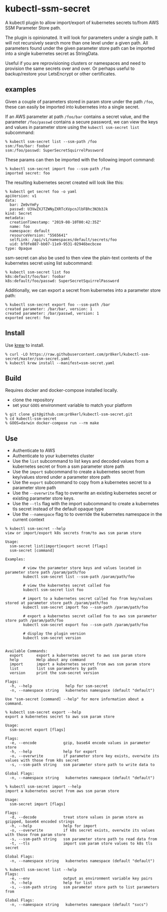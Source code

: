 # kubectl-ssm-secret

A kubectl plugin to allow import/export of kubernetes secrets to/from AWS SSM Parameter Store path.

The plugin is opinionated. It will look for parameters under a single path. It will not recursively search more than one level under a given path. All parameters found under the given parameter store path can be imported into a single kubernetes secret as StringData.

Useful if you are reprovisioning clusters or namespaces and need to provision the same secrets over and over.
Or perhaps useful to backup/restore your LetsEncrypt or other certificates.
 
## examples

Given a couple of parameters stored in param store under the path `/foo`, these can easily be imported into kubernetes into a single secret.

If an AWS parameter at path `/foo/bar` contains a secret value, and the parameter `/foo/passwd` contains a secure password, we can view the keys and values in parameter store using the `kubectl ssm-secret list` subcommand:

```
% kubectl ssm-secret list --ssm-path /foo
ssm:/foo/bar: foobar
ssm:/foo/passwd: SuperSecretSquirrelPassword
```

These params can then be imported with the following import command:
```
% kubectl ssm-secret import foo --ssm-path /foo
imported secret: foo
```

The resulting kubernetes secret created will look like this:
```
% kubectl get secret foo -o yaml
apiVersion: v1
data:
  bar: Zm9vYmFy
  passwd: U3VwZXJTZWNyZXRTcXVpcnJlbFBhc3N3b3Jk
kind: Secret
metadata:
  creationTimestamp: "2019-08-10T00:42:35Z"
  name: foo
  namespace: default
  resourceVersion: "5565641"
  selfLink: /api/v1/namespaces/default/secrets/foo
  uid: bf0fe887-bb07-11e9-9531-02946becbcee
type: Opaque
```

ssm-secret can also be used to then view the plain-text contents of the kubernetes secret using list subcommand:
```
% kubectl ssm-secret list foo
k8s:default/foo/bar: foobar
k8s:default/foo/passwd: SuperSecretSquirrelPassword
```

Additionally, we can export a secret from kubernetes into a parameter store path:
```
% kubectl ssm-secret export foo --ssm-path /bar
created parameter: /bar/bar, version: 1
created parameter: /bar/passwd, version: 1
exported secret: foo
```

## Install

Use [krew](https://github.com/kubernetes-sigs/krew) to install.

```
% curl -LO https://raw.githubusercontent.com/pr8kerl/kubectl-ssm-secret/master/ssm-secret.yaml
% kubectl krew install --manifest=ssm-secret.yaml
```

## Build 

Requires docker and docker-compose installed locally.

* clone the repository
* set your `GOOS` environment variable to match your platform

```
% git clone git@github.com:pr8kerl/kubectl-ssm-secret.git
% cd kubectl-ssm-secret
% GOOS=darwin docker-compose run --rm make
```

## Use

* Authenticate to AWS
* Authenticate to your kubernetes cluster
* Use the `list` subcommand to list keys and decoded values from a kubernetes secret or from a ssm parameter store path
* Use the `import` subcommand to create a kubernetes secret from key/values stored under a parameter store path
* Use the `export` subcommand to copy from a kubernetes secret to a parameter store path
* Use the `--overwrite` flag to overwrite an existing kubernetes secret or existing parameter store keys.
* Use the `--tls` flag with the import subcommand to create a kubernetes tls secret instead of the default opaque type
* Use the `--namespace` flag to to override the kubernetes namespace in the current context

```
% kubectl ssm-secret --help
view or import/export k8s secrets from/to aws ssm param store

Usage:
  ssm-secret list|import|export secret [flags]
  ssm-secret [command]

Examples:

        # view the parameter store keys and values located in parameter store path /param/path/foo
        kubectl ssm-secret list --ssm-path /param/path/foo

        # view the kubernetes secret called foo
        kubectl ssm-secret list foo

        # import to a kubernetes secret called foo from key/values stored at parameter store path /param/path/foo
        kubectl ssm-secret import foo --ssm-path /param/path/foo

        # export a kubernetes secret called foo to aws ssm parameter store path /param/path/foo
        kubectl ssm-secret export foo --ssm-path /param/path/foo

        # display the plugin version
        kubectl ssm-secret version


Available Commands:
  export      export a kubernetes secret to aws ssm param store
  help        Help about any command
  import      import a kubernetes secret from aws ssm param store
  list        list ssm parameters by path 
  version     print the ssm-secret version

Flags:
  -h, --help               help for ssm-secret
  -n, --namespace string   kubernetes namespace (default "default")

Use "ssm-secret [command] --help" for more information about a command.
```

```
% kubectl ssm-secret export --help
export a kubernetes secret to aws ssm param store

Usage:
  ssm-secret export [flags]

Flags:
  -e, --encode            gzip, base64 encode values in parameter store
  -h, --help              help for export
  -o, --overwrite         if parameter store key exists, overwite its values with those from k8s secret
  -s, --ssm-path string   ssm parameter store path to write data to

Global Flags:
  -n, --namespace string   kubernetes namespace (default "default")
```

```
% kubectl ssm-secret import --help
import a kubernetes secret from aws ssm param store

Usage:
  ssm-secret import [flags]

Flags:
  -d, --decode            treat store values in param store as gzipped, base64 encoded strings
  -h, --help              help for import
  -o, --overwrite         if k8s secret exists, overwite its values with those from param store
  -s, --ssm-path string   ssm parameter store path to read data from
  -t, --tls               import ssm param store values to k8s tls secret

Global Flags:
  -n, --namespace string   kubernetes namespace (default "default")
```

```
% kubectl ssm-secret list --help
Flags:
  -e, --env               output as environment variable key pairs
  -h, --help              help for list
  -s, --ssm-path string   ssm parameter store path to list parameters from

Global Flags:
  -n, --namespace string   kubernetes namespace (default "svcs")
```
